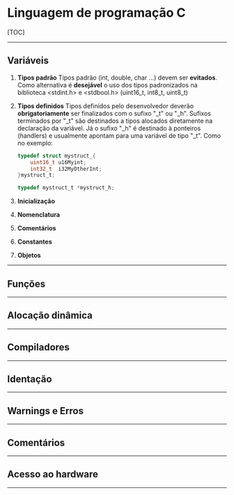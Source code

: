 # Linguagem de programação C

[TOC]

---

## Variáveis

1. **Tipos padrão**
Tipos padrão (int, double, char ...) devem ser **evitados**.
Como alternativa é **desejável** o uso dos tipos padronizados na biblioteca <stdint.h> e <stdbool.h> (uint16_t, int8_t, uint8_t)

1. **Tipos definidos**
Tipos definidos pelo desenvolvedor deverão **obrigatoriamente** ser finalizados com o sufixo "_t" ou "_h". Sufixos terminados por "_t" são destinados a tipos alocados diretamente na declaração da variável. Já o sufixo "_h" é destinado à ponteiros (handlers) e usualmente apontam para uma variável de tipo "_t". Como no exemplo:

    ```C
    typedef struct mystruct_{
        uint16_t u16Myint;
        int32_t  i32MyOtherInt;
    }mystruct_t;

    typedef mystruct_t *mystruct_h;

    ```

1. **Inicialização**

1. **Nomenclatura**

1. **Comentários**

1. **Constantes**

1. **Objetos**

---

## Funções

---

## Alocação dinâmica

---

## Compiladores

---

## Identação

---

## Warnings e Erros

---

## Comentários

---

## Acesso ao hardware

---
